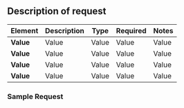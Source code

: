 ## Description of request 

| Element     | Description     |  Type    |  Required    |   Notes   |
|-------------|-----------------|----------|--------------|-----------|
|  **Value**  |    Value        |  Value   |  Value       |  Value    |
|  **Value**  |    Value        |  Value   |  Value       |  Value    |
|  **Value**  |    Value        |  Value   |  Value       |  Value    |
|  **Value**  |    Value        |  Value   |  Value       |  Value    |

### Sample Request 

```json

```
